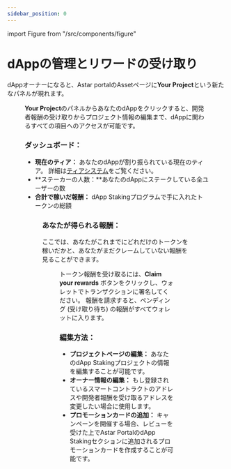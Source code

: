```yaml
---
sidebar_position: 0
---
```


import Figure from "/src/components/figure"

# dAppの管理とリワードの受け取り

dAppオーナーになると、Astar portalのAssetページに**Your Project**という新たなパネルが現れます。

<Figure src={require('/docs/use/dapp-staking/for-devs/img/Project.png').default} width="100%" />

**Your Project**のパネルからあなたのdAppをクリックすると、開発者報酬の受け取りからプロジェクト情報の編集まで、dAppに関わるすべての項目へのアクセスが可能です。

### ダッシュボード：

- **現在のティア：** あなたのdAppが割り振られている現在のティア。 詳細は[ティアシステム](/docs/use/dapp-staking/for-devs/#tier-system-and-rewards)をご覧ください。
- \*\*ステーカーの人数：\*\*あなたのdAppにステークしている全ユーザーの数
- **合計で稼いだ報酬：** dApp Stakingプログラムで手に入れたトークンの総額

<Figure src={require('/docs/use/dapp-staking/for-devs/img/dApp_owner_page.png').default} width="80%" />

### あなたが得られる報酬：

ここでは、あなたがこれまでにどれだけのトークンを稼いだかと、あなたがまだクレームしていない報酬を見ることができます。

<Figure src={require('/docs/use/dapp-staking/for-devs/img/dApp_rewards.png').default} width="100%" />

トークン報酬を受け取るには、**Claim your rewards** ボタンをクリックし、ウォレットでトランザクションに署名してください。
報酬を請求すると、ペンディング (受け取り待ち) の報酬がすべてウォレットに入ります。

### 編集方法：

- **プロジェクトページの編集：** あなたのdApp Stakingプロジェクトの情報を編集することが可能です。
- **オーナー情報の編集：** もし登録されているスマートコントラクトのアドレスや開発者報酬を受け取るアドレスを変更したい場合に使用します。
- **プロモーションカードの追加：** キャンペーンを開催する場合、レビューを受けた上でAstar PortalのdApp Stakingセクションに追加されるプロモーションカードを作成することが可能です。
